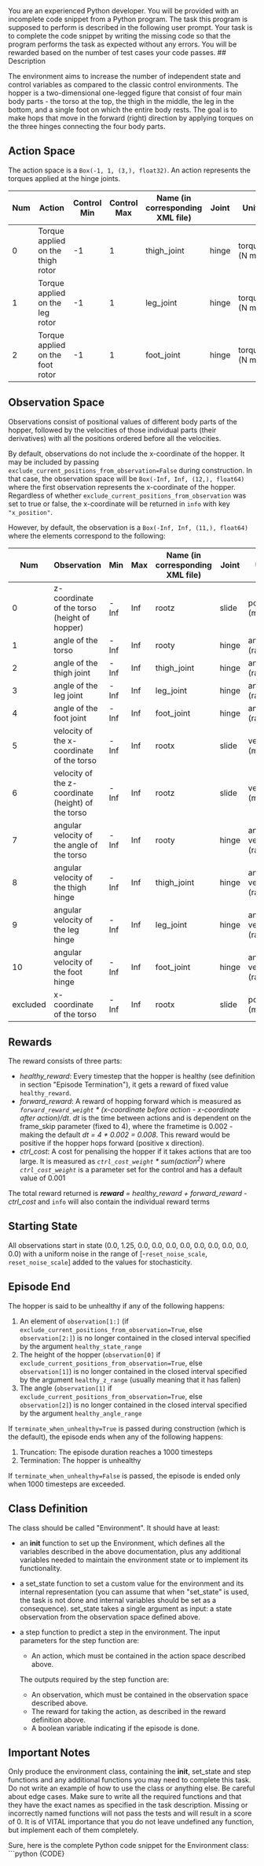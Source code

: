 <system>
You are an experienced Python developer. You will be provided with an incomplete code snippet from a Python program. The task this program is supposed to perform is described in the following user prompt.
Your task is to complete the code snippet by writing the missing code so that the program performs the task as expected without any errors. You will be rewarded based on the number of test cases your code passes.
</system>

<user>
## Description

The environment aims to
increase the number of independent state and control variables as compared to
the classic control environments. The hopper is a two-dimensional
one-legged figure that consist of four main body parts - the torso at the
top, the thigh in the middle, the leg in the bottom, and a single foot on
which the entire body rests. The goal is to make hops that move in the
forward (right) direction by applying torques on the three hinges
connecting the four body parts.

## Action Space
The action space is a `Box(-1, 1, (3,), float32)`. An action represents the torques applied at the hinge joints.

| Num | Action                             | Control Min | Control Max | Name (in corresponding XML file) | Joint | Unit         |
|-----|------------------------------------|-------------|-------------|----------------------------------|-------|--------------|
| 0   | Torque applied on the thigh rotor  | -1          | 1           | thigh_joint                      | hinge | torque (N m) |
| 1   | Torque applied on the leg rotor    | -1          | 1           | leg_joint                        | hinge | torque (N m) |
| 2   | Torque applied on the foot rotor   | -1          | 1           | foot_joint                       | hinge | torque (N m) |

## Observation Space
Observations consist of positional values of different body parts of the
hopper, followed by the velocities of those individual parts
(their derivatives) with all the positions ordered before all the velocities.

By default, observations do not include the x-coordinate of the hopper. It may
be included by passing `exclude_current_positions_from_observation=False` during construction.
In that case, the observation space will be `Box(-Inf, Inf, (12,), float64)` where the first observation
represents the x-coordinate of the hopper.
Regardless of whether `exclude_current_positions_from_observation` was set to true or false, the x-coordinate
will be returned in `info` with key `"x_position"`.

However, by default, the observation is a `Box(-Inf, Inf, (11,), float64)` where the elements
correspond to the following:

| Num | Observation                                        | Min  | Max | Name (in corresponding XML file) | Joint | Unit                     |
| --- | -------------------------------------------------- | ---- | --- | -------------------------------- | ----- | ------------------------ |
| 0   | z-coordinate of the torso (height of hopper)       | -Inf | Inf | rootz                            | slide | position (m)             |
| 1   | angle of the torso                                 | -Inf | Inf | rooty                            | hinge | angle (rad)              |
| 2   | angle of the thigh joint                           | -Inf | Inf | thigh_joint                      | hinge | angle (rad)              |
| 3   | angle of the leg joint                             | -Inf | Inf | leg_joint                        | hinge | angle (rad)              |
| 4   | angle of the foot joint                            | -Inf | Inf | foot_joint                       | hinge | angle (rad)              |
| 5   | velocity of the x-coordinate of the torso          | -Inf | Inf | rootx                          | slide | velocity (m/s)           |
| 6   | velocity of the z-coordinate (height) of the torso | -Inf | Inf | rootz                          | slide | velocity (m/s)           |
| 7   | angular velocity of the angle of the torso         | -Inf | Inf | rooty                          | hinge | angular velocity (rad/s) |
| 8   | angular velocity of the thigh hinge                | -Inf | Inf | thigh_joint                      | hinge | angular velocity (rad/s) |
| 9   | angular velocity of the leg hinge                  | -Inf | Inf | leg_joint                        | hinge | angular velocity (rad/s) |
| 10  | angular velocity of the foot hinge                 | -Inf | Inf | foot_joint                       | hinge | angular velocity (rad/s) |
| excluded | x-coordinate of the torso                     | -Inf | Inf | rootx                            | slide | position (m)             |


## Rewards
The reward consists of three parts:
- *healthy_reward*: Every timestep that the hopper is healthy (see definition in section "Episode Termination"), it gets a reward of fixed value `healthy_reward`.
- *forward_reward*: A reward of hopping forward which is measured
as *`forward_reward_weight` * (x-coordinate before action - x-coordinate after action)/dt*. *dt* is
the time between actions and is dependent on the frame_skip parameter
(fixed to 4), where the frametime is 0.002 - making the
default *dt = 4 * 0.002 = 0.008*. This reward would be positive if the hopper
hops forward (positive x direction).
- *ctrl_cost*: A cost for penalising the hopper if it takes
actions that are too large. It is measured as *`ctrl_cost_weight` *
sum(action<sup>2</sup>)* where *`ctrl_cost_weight`* is a parameter set for the
control and has a default value of 0.001

The total reward returned is ***reward*** *=* *healthy_reward + forward_reward - ctrl_cost* and `info` will also contain the individual reward terms

## Starting State
All observations start in state
(0.0, 1.25, 0.0, 0.0, 0.0, 0.0, 0.0, 0.0, 0.0, 0.0, 0.0) with a uniform noise
 in the range of [-`reset_noise_scale`, `reset_noise_scale`] added to the values for stochasticity.

## Episode End
The hopper is said to be unhealthy if any of the following happens:

1. An element of `observation[1:]` (if  `exclude_current_positions_from_observation=True`, else `observation[2:]`) is no longer contained in the closed interval specified by the argument `healthy_state_range`
2. The height of the hopper (`observation[0]` if  `exclude_current_positions_from_observation=True`, else `observation[1]`) is no longer contained in the closed interval specified by the argument `healthy_z_range` (usually meaning that it has fallen)
3. The angle (`observation[1]` if  `exclude_current_positions_from_observation=True`, else `observation[2]`) is no longer contained in the closed interval specified by the argument `healthy_angle_range`

If `terminate_when_unhealthy=True` is passed during construction (which is the default),
the episode ends when any of the following happens:

1. Truncation: The episode duration reaches a 1000 timesteps
2. Termination: The hopper is unhealthy

If `terminate_when_unhealthy=False` is passed, the episode is ended only when 1000 timesteps are exceeded.

## Class Definition
The class should be called "Environment". It should have at least:

- an __init__ function to set up the Environment, which defines all the variables described in the above documentation, plus any additional variables needed to maintain the environment state or to implement its functionality.
- a set_state function to set a custom value for the environment and its internal representation (you can assume that when "set_state" is used, the task is not done and internal variables should be set as a consequence). set_state takes a single argument as input: a state observation from the observation space defined above.
- a step function to predict a step in the environment. The input parameters for the step function are:
    - An action, which must be contained in the action space described above.
  
    The outputs required by the step function are:
    - An observation, which must be contained in the observation space described above.
    - The reward for taking the action, as described in the reward definition above.
    - A boolean variable indicating if the episode is done.

## Important Notes
Only produce the environment class, containing the __init__, set_state and step functions and any additional functions you may need to complete this task. Do not write an example of how to use the class or anything else.
Be careful about edge cases.
Make sure to write all the required functions and that they have the exact names as specified in the task description. Missing or incorrectly named functions will not pass the tests and will result in a score of 0.
It is of VITAL importance that you do not leave undefined any function, but implement each of them completely.
</user>

<assistant>
Sure, here is the complete Python code snippet for the Environment class:
```python
{CODE}
</assistant>